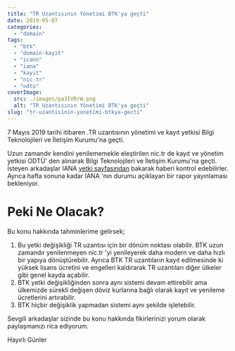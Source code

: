 ```yaml
---
title: "TR Uzantısının Yönetimi BTK'ya geçti"
date: 2019-05-07
categories: 
  - "domain"
tags: 
  - "btk"
  - "domain-kayit"
  - "icann"
  - "iana"
  - "kayit"
  - "nic-tr"
  - "odtu"
coverImage:
  src: ./images/pa3IVRrW.png
  alt: "TR Uzantısının Yönetimi BTK'ya geçti"
slug: "tr-uzantisinin-yonetimi-btkya-gecti"
---
```


7 Mayıs 2019 tarihi itibaren .TR uzantısının yönetimi ve kayıt yetkisi Bilgi Teknolojileri ve İletişim Kurumu'na geçti.

<!--more-->

Uzun zamandır kendini yenilememekle eleştirilen nic.tr de kayıt ve yönetim yetkisi ODTÜ' den alınarak Bilgi Teknolojileri ve İletişim Kurumu'na geçti. İsteyen arkadaşlar IANA [yetki sayfasından](https://www.iana.org/domains/root/db/tr.html) bakarak haberi kontrol edebilirler. Ayrıca hafta sonuna kadar IANA 'nın durumu açıklayan bir rapor yayınlaması bekleniyor.

# Peki Ne Olacak?

Bu konu hakkında tahminlerime gelirsek;

1. Bu yetki değişikliği TR uzantısı için bir dönüm noktası olabilir. BTK uzun zamandır yenilenmeyen nic.tr 'yi yenileyerek daha modern ve daha hızlı bir yapıya dönüştürebilir. Ayrıca BTK TR uzantıların kayıt edilmesinde ki yüksek lisans ücretini ve engelleri kaldırarak TR uzantıları diğer ülkeler gibi genel kayda açabilir.
2. BTK yetki değişikliğinden sonra aynı sistemi devam ettirebilir ama ülkemizde sürekli değişen döviz kurlarına bağlı olarak kayıt ve yenileme ücretlerini artırabilir.
3. BTK hiçbir değişiklik yapmadan sistemi aynı şekilde işletebilir.

Sevgili arkadaşlar sizinde bu konu hakkında fikirlerinizi yorum olarak paylaşmanızı rica ediyorum.

Hayırlı Günler
